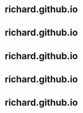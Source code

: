 # richard.github.io
# richard.github.io
# richard.github.io
# richard.github.io
# richard.github.io
